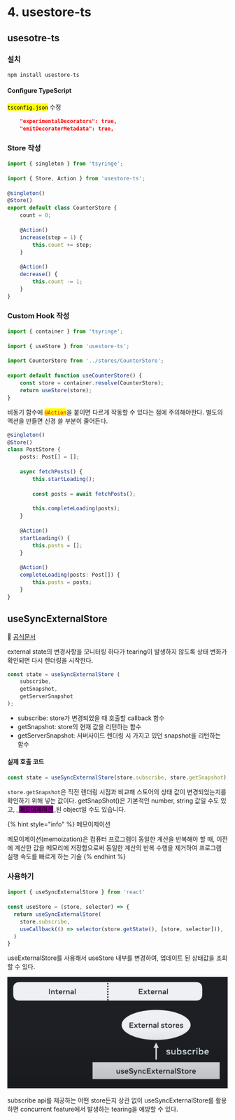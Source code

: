 # 4. usestore-ts

## usesotre-ts

### 설치

```bash
npm install usestore-ts
```

#### Configure TypeScript

<mark style="background-color:yellow;">`tsconfig.json`</mark> 수정

```json
    "experimentalDecorators": true,
    "emitDecoratorMetadata": true,
```



### Store 작성

```typescript
import { singleton } from 'tsyringe';

import { Store, Action } from 'usestore-ts';

@singleton()
@Store()
export default class CounterStore {
	count = 0;
	
	@Action()
	increase(step = 1) {
		this.count += step;
	}
	
	@Action()
	decrease() {
		this.count -= 1;
	}
}
```

### Custom Hook 작성

```typescript
import { container } from 'tsyringe';

import { useStore } from 'usestore-ts';

import CounterStore from '../stores/CounterStore';

export default function useCounterStore() {
	const store = container.resolve(CounterStore);
	return useStore(store);
}
```



비동기 함수에 <mark style="color:red;">`@Action`</mark>을 붙이면 다르게 작동할 수 있다는 점에 주의해야한다. 별도의 액션을 만들면 신경 쓸 부분이 줄어든다.

```typescript
@singleton()
@Store()
class PostStore {
	posts: Post[] = [];
	
	async fetchPosts() {
		this.startLoading();
	
		const posts = await fetchPosts();

		this.completeLoading(posts);
	}
	
	@Action()
	startLoading() {
		this.posts = [];
	}
	
	@Action()
	completeLoading(posts: Post[]) {
		this.posts = posts;
	}
}
```

## useSyncExternalStore

📎 [공식문서](https://react.dev/reference/react/useSyncExternalStore)

external state의 변경사항을 모니터링 하다가 tearing이 발생하지 않도록 상태 변화가 확인되면 다시 렌더링을 시작한다.

```typescript
const state = useSyncExternalStore (
    subscribe,
    getSnapshot,
    getServerSnapshot
);
```

* subscribe: store가 변경되었을 때 호출할 callback 함수
* getSnapshot: store의 현재 값을 리턴하는 함수
* getServerSnapshot: 서버사이드 렌더링 시 가지고 있던 snapshot을 리턴하는 함수

#### 실제 호출 코드

```typescript
const state = useSyncExternalStore(store.subscribe, store.getSnapshot);
```

`store.getSnapshot`은 직전 렌더링 시점과 비교해 스토어의 상태 값이 변경되었는지를 확인하기 위해 넣는 값이다. getSnapShot()은 기본적인 number, string 값일 수도 있고, _<mark style="background-color:purple;">메모이제이션</mark>_된 object일 수도 있습니다.

{% hint style="info" %}
메모이제이션

메모이제이션(memoization)은 컴퓨터 프로그램이 동일한 계산을 반복해야 할 때, 이전에 계산한 값을 메모리에 저장함으로써 동일한 계산의 반복 수행을 제거하여 프로그램 실행 속도를 빠르게 하는 기술
{% endhint %}



### 사용하기

```typescript
import { useSyncExternalStore } from 'react'

const useStore = (store, selector) => {
  return useSyncExternalStore(
    store.subscribe,
    useCallback(() => selector(store.getState(), [store, selector])),
  )
}
```

useExternalStore를 사용해서 useStore 내부를 변경하여, 업데이트 된 상태값을 조회할 수 있다.

![](<../../.gitbook/assets/image (8).png>)

subscribe api를 제공하는 어떤 store든지 상관 없이 useSyncExternalStore를 활용하면 concurrent feature에서 발생하는 tearing을 예방할 수 있다.
